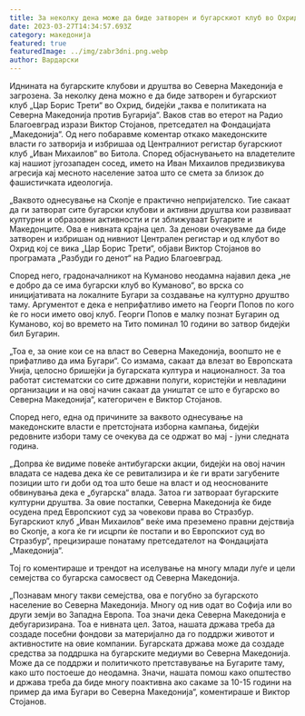 ```yaml
---
title: За неколку дена може да биде затворен и бугарскиот клуб во Охрид
date: 2023-03-27T14:34:57.693Z
category: македонија
featured: true
featuredImage: ../img/zabr3dni.png.webp
author: Вардарски
---
```


Иднината на бугарските клубови и друштва во Северна Македонија е загрозена. За неколку дена можно е да биде затворен и бугарскиот клуб „Цар Борис Трети“ во Охрид, бидејќи „таква е политиката на Северна Македонија против Бугарија“. Ваков став во етерот на Радио Благоевград изрази Виктор Стојанов, претседател на Фондацијата „Македонија“. Од него побаравме коментар откако македонските власти го затворија и избришаа од Централниот регистар бугарскиот клуб „Иван Михаилов“ во Битола. Според објаснувањето на владетелите кај нашиот југозападен сосед, името на Иван Михаилов предизвикува агресија кај месното население затоа што се смета за близок до фашистичката идеологија.

„Ваквото однесување на Скопје е практично непријателско. Тие сакаат да ги затворат сите бугарски клубови и активни друштва кои развиваат културни и образовни активности и ги зближуваат Бугарите и Македонците. Ова е нивната крајна цел. За денови очекуваме да биде затворен и избришан од нивниот Централен регистар и од клубот во Охрид кој се вика „Цар Борис Трети“, објави Виктор Стојанов во програмата „Разбуди го денот“ на Радио Благоевград.

Според него, градоначалникот на Куманово неодамна најавил дека „не е добро да се има бугарски клуб во Куманово“, во врска со иницијативата на локалните Бугари за создавање на културно друштво таму. Аргументот е дека е неприфатливо името на Георги Попов по кого ќе го носи името овој клуб. Георги Попов е малку познат Бугарин од Куманово, кој во времето на Тито поминал 10 години во затвор бидејќи бил Бугарин.

„Тоа е, за оние кои се на власт во Северна Македонија, воопшто не е прифатливо да има Бугари“. Со измама, сакаат да влезат во Европската Унија, целосно бришејќи ја бугарската култура и националност. За тоа работат систематски со сите државни полуги, користејќи и невладини организации и на овој начин сакаат да уништат се што е бугарско во Северна Македонија“, категоричен е Виктор Стојанов.

Според него, една од причините за ваквото однесување на македонските власти е претстојната изборна кампања, бидејќи редовните избори таму се очекува да се одржат во мај - јуни следната година.

„Допрва ќе видиме повеќе антибугарски акции, бидејќи на овој начин владата се надева дека ќе се ревитализира и ќе ги врати загубените позиции што ги доби од тоа што беше на власт и од неоснованите обвинувања дека е „бугарска“ влада. Затоа ги затвораат бугарските културни друштва. За овие постапки, Северна Македонија ќе биде осудена пред Европскиот суд за човекови права во Стразбур. Бугарскиот клуб „Иван Михаилов“ веќе има преземено правни дејствија во Скопје, а кога ќе ги исцрпи ќе постапи и во Европскиот суд во Стразбур“, прецизираше понатаму претседателот на Фондацијата „Македонија“.

Тој го коментираше и трендот на иселување на многу млади луѓе и цели семејства со бугарска самосвест од Северна Македонија.

„Познавам многу такви семејства, ова е погубно за бугарското население во Северна Македонија. Многу од нив одат во Софија или во други земји во Западна Европа. Тоа значи дека Северна Македонија е дебугаризирана. Тоа е нивната цел. Затоа, нашата држава треба да создаде посебни фондови за материјално да го поддржи животот и активностите на овие компании. Бугарската држава може да создаде средства за поддршка на бугарските медиуми во Северна Македонија. Може да се поддржи и политичкото претставување на Бугарите таму, како што постоеше до неодамна. Значи, нашата помош како општество и држава треба да биде многу поактивна ако сакаме за 10-15 години на пример да има Бугари во Северна Македонија“, коментираше и Виктор Стојанов.
